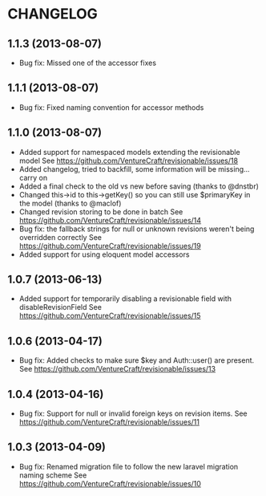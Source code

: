 CHANGELOG
=========

1.1.3 (2013-08-07)
------------------

* Bug fix: Missed one of the accessor fixes

1.1.1 (2013-08-07)
------------------

* Bug fix: Fixed naming convention for accessor methods

1.1.0 (2013-08-07)
------------------

* Added support for namespaced models extending the revisionable model
  See https://github.com/VentureCraft/revisionable/issues/18
* Added changelog, tried to backfill, some information will be missing... carry on
* Added a final check to the old vs new before saving (thanks to @dnstbr)
* Changed this->id to this->getKey() so you can still use $primaryKey in the model (thanks to @maclof)
* Changed revision storing to be done in batch
  See https://github.com/VentureCraft/revisionable/issues/14
* Bug fix: the fallback strings for null or unknown revisions weren't being overridden correctly
  See https://github.com/VentureCraft/revisionable/issues/19
* Added support for using eloquent model accessors

1.0.7 (2013-06-13)
------------------

* Added support for temporarily disabling a revisionable field with disableRevisionField
  See https://github.com/VentureCraft/revisionable/issues/15

1.0.6 (2013-04-17)
------------------

* Bug fix: Added checks to make sure $key and Auth::user() are present.
  See https://github.com/VentureCraft/revisionable/issues/13

1.0.4 (2013-04-16)
------------------

* Bug fix: Support for null or invalid foreign keys on revision items.
  See https://github.com/VentureCraft/revisionable/issues/11

1.0.3 (2013-04-09)
------------------

* Bug fix: Renamed migration file to follow the new laravel migration naming scheme
  See https://github.com/VentureCraft/revisionable/issues/10
